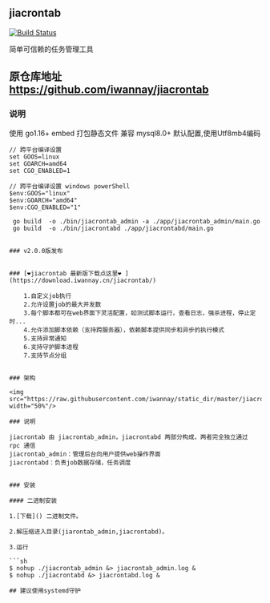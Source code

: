 ## jiacrontab

[![Build Status](https://travis-ci.org/iwannay/jiacrontab.svg?branch=dev)](https://travis-ci.org/iwannay/jiacrontab) 

简单可信赖的任务管理工具

## 原仓库地址 https://github.com/iwannay/jiacrontab

### 说明
使用 go1.16+ embed 打包静态文件
兼容 mysql8.0+ 默认配置,使用Utf8mb4编码

```
// 跨平台编译设置
set GOOS=linux  
set GOARCH=amd64
set CGO_ENABLED=1

// 跨平台编译设置 windows powerShell
$env:GOOS="linux"
$env:GOARCH="amd64"
$env:CGO_ENABLED="1"

 go build  -o ./bin/jiacrontab_admin -a ./app/jiacrontab_admin/main.go
 go build  -o ./bin/jiacrontabd ./app/jiacrontabd/main.go
```
```

### v2.0.0版发布


### [❤jiacrontab 最新版下载点这里❤ ](https://download.iwannay.cn/jiacrontab/)

    1.自定义job执行  
    2.允许设置job的最大并发数  
    3.每个脚本都可在web界面下灵活配置，如测试脚本运行，查看日志，强杀进程，停止定时...  
    4.允许添加脚本依赖（支持跨服务器），依赖脚本提供同步和异步的执行模式  
    5.支持异常通知  
    6.支持守护脚本进程  
    7.支持节点分组


### 架构

<img src="https://raw.githubusercontent.com/iwannay/static_dir/master/jiacrontab_arch.png" width="50%"/>

### 说明

jiacrontab 由 jiacrontab_admin，jiacrontabd 两部分构成，两者完全独立通过 rpc 通信  
jiacrontab_admin：管理后台向用户提供web操作界面  
jiacrontabd：负责job数据存储，任务调度  


### 安装

#### 二进制安装

1.[下载]() 二进制文件。

2.解压缩进入目录(jiarontab_admin,jiacrontabd)。

3.运行

```sh
$ nohup ./jiacrontab_admin &> jiacrontab_admin.log &
$ nohup ./jiacrontabd &> jiacrontabd.log &

## 建议使用systemd守护
```
